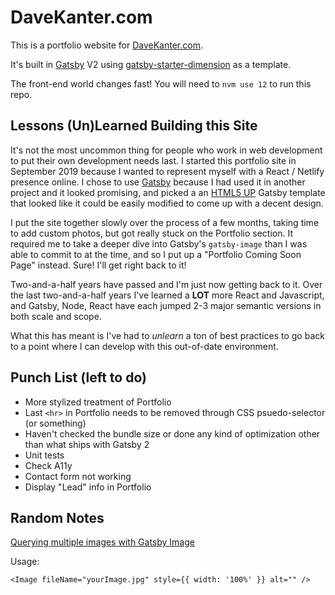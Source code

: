 # DaveKanter.com

This is a portfolio website for [DaveKanter.com](http://www.davekanter.com).

It's built in [Gatsby](https://gatsby.js) V2 using [gatsby-starter-dimension](https://github.com/codebushi/gatsby-starter-dimension) as a template.

The front-end world changes fast! You will need to `nvm use 12` to run this repo.

## Lessons (Un)Learned Building this Site

It's not the most uncommon thing for people who work in web development to put their own development needs last. I started this portfolio site in September 2019 because I wanted to represent myself with a React / Netlify presence online. I chose to use [Gatsby](https://www.gatsbyjs.com/) because I had used it in another project and it looked promising, and picked a an [HTML5 UP](https://html5up.net/) Gatsby template that looked like it could be easily modified to come up with a decent design.

I put the site together slowly over the process of a few months, taking time to add custom photos, but got really stuck on the Portfolio section. It required me to take a deeper dive into Gatsby's `gatsby-image` than I was able to commit to at the time, and so I put up a "Portfolio Coming Soon Page" instead. Sure! I'll get right back to it!

Two-and-a-half years have passed and I'm just now getting back to it. Over the last two-and-a-half years I've learned a **LOT** more React and Javascript, and Gatsby, Node, React have each jumped 2-3 major semantic versions in both scale and scope.

What this has meant is I've had to _unlearn_ a ton of best practices to go back to a point where I can develop with this out-of-date environment.

## Punch List (left to do)

- More stylized treatment of Portfolio
- Last `<hr>` in Portfolio needs to be removed through CSS psuedo-selector (or something)
- Haven't checked the bundle size or done any kind of optimization other than what ships with Gatsby 2
- Unit tests
- Check A11y
- Contact form not working
- Display "Lead" info in Portfolio

## Random Notes

[Querying multiple images with Gatsby Image](https://stackoverflow.com/questions/56437205/how-do-i-query-multiple-images-with-gatsby-image)

Usage:

`<Image fileName="yourImage.jpg" style={{ width: '100%' }} alt="" />`
